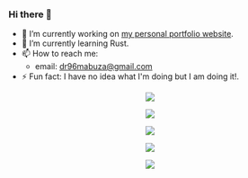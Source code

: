 ### Hi there 👋

<!--
**dr96mabuza/dr96mabuza** is a ✨ _special_ ✨ repository because its `README.md` (this file) appears on your GitHub profile.

Here are some ideas to get you started:



- 👯 I’m looking to collaborate on ...
- 🤔 I’m looking for help with ...
- 💬 Ask me about ...

- 😄 Pronouns: ...

-->
- 🔭 I’m currently working on [my personal portfolio website](https://github.com/dr96mabuza/Personal-Portfolio-1).
- 🌱 I’m currently learning Rust.
- 📫 How to reach me:
    - email: dr96mabuza@gmail.com
- ⚡ Fun fact: I have no idea what I'm doing but I am doing it!.

<!-- [![My Skills](https://skillicons.dev/icons?i=js,html,css,webpack,jest,)](https://skillicons.dev) -->
<p align="center">
  <a href="https://skillicons.dev">
    <img src="https://skillicons.dev/icons?i=git" />
  </a>
</p>
<p align="center">
  <a href="https://skillicons.dev">
    <img src="https://skillicons.dev/icons?i=github,postman,gitlab" />
  </a>
</p>
<p align="center">
  <a href="https://skillicons.dev">
    <img src="https://skillicons.dev/icons?i=js,css,java,python,cs" />
  </a>
</p>
<p align="center">
  <a href="https://skillicons.dev">
    <img src="https://skillicons.dev/icons?i=express,html,firebase,webpack,jest,react,jquery" />
  </a>
</p>
<p align="center">
  <a href="https://skillicons.dev">
    <img src="https://skillicons.dev/icons?i=docker,maven,mongodb,sql,sqlite,nodejs,selenium,svg,vscode" />
  </a>
</p>
